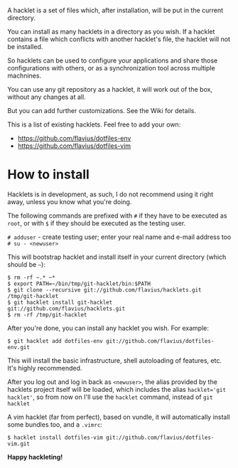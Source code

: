 A hacklet is a set of files which, after installation, will be put
in the current directory.

You can install as many hacklets in a directory as you wish. If a hacklet
contains a file which conflicts with another hacklet's file, the hacklet will
not be installed.

So hacklets can be used to configure your applications and share those
configurations with others, or as a synchronization tool across multiple
machnines.

You can use any git repository as a hacklet, it will work out of the box,
without any changes at all.

But you can add further customizations. See the Wiki for details.

This is a list of existing hacklets. Feel free to add your own:

* https://github.com/flavius/dotfiles-env
* https://github.com/flavius/dotfiles-vim

# How to install

Hacklets is in development, as such, I do not recommend using it right away,
unless you know what you're doing.

The following commands are prefixed with `#` if they have to be executed as
`root`, or with `$` if they should be executed as the testing user.

`# adduser` - create testing user; enter your real name and e-mail address too
`# su - <newuser>`

This will bootstrap hacklet and install itself in your current directory (which
should be `~`):

    $ rm -rf ~.* ~*
    $ export PATH=~/bin/tmp/git-hacklet/bin:$PATH
    $ git clone --recursive git://github.com/flavius/hacklets.git /tmp/git-hacklet
    $ git hacklet install git-hacklet git://github.com/flavius/hacklets.git
    $ rm -rf /tmp/git-hacklet

After you're done, you can install any hacklet you wish. For example:

    $ git hacklet add dotfiles-env git://github.com/flavius/dotfiles-env.git

This will install the basic infrastructure, shell autoloading of features, etc.
It's highly recommended.

After you log out and log in back as `<newuser>`, the alias provided by the
hacklets project itself will be loaded, which includes the alias `hacklet='git
hacklet'`, so from now on I'll use the `hacklet` command, instead of `git
hacklet`

A vim hacklet (far from perfect), based on vundle, it will automatically
install some bundles too, and a `.vimrc`:

    $ hacklet install dotfiles-vim git://github.com/flavius/dotfiles-vim.git

**Happy hackleting!**
